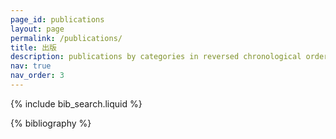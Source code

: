 ```yaml
---
page_id: publications
layout: page
permalink: /publications/
title: 出版
description: publications by categories in reversed chronological order. generated by jekyll-scholar.
nav: true
nav_order: 3
---
```


<!-- _pages/publications.md -->

<!-- Bibsearch Feature -->

{% include bib_search.liquid %}

<div class="publications">

{% bibliography %}

</div>
